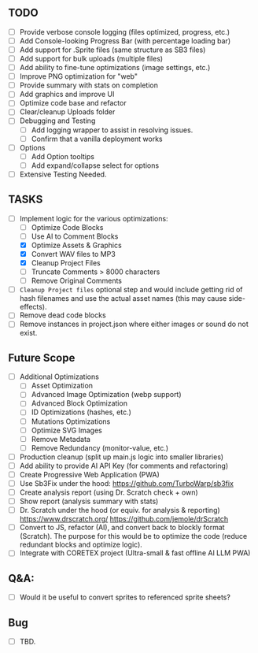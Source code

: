 ## TODO
- [ ] Provide verbose console logging (files optimized, progress, etc.)
- [ ] Add Console-looking Progress Bar (with percentage loading bar)
- [ ] Add support for .Sprite files (same structure as SB3 files)
- [ ] Add support for bulk uploads (multiple files)
- [ ] Add ability to fine-tune optimizations (image settings, etc.)
- [ ] Improve PNG optimization for "web"
- [ ] Provide summary with stats on completion
- [ ] Add graphics and improve UI
- [ ] Optimize code base and refactor
- [ ] Clear/cleanup Uploads folder
- [ ] Debugging and Testing
  - [ ] Add logging wrapper to assist in resolving issues.
  - [ ] Confirm that a vanilla deployment works
- [ ] Options
  - [ ] Add Option tooltips
  - [ ] Add expand/collapse select for options
- [ ] Extensive Testing Needed.
  
## TASKS
- [ ] Implement logic for the various optimizations: 
  - [ ] Optimize Code Blocks
  - [ ] Use AI to Comment Blocks
  - [x] Optimize Assets & Graphics
  - [x] Convert WAV files to MP3
  - [x] Cleanup Project Files
  - [ ] Truncate Comments > 8000 characters
  - [ ] Remove Original Comments 
- [ ] `Cleanup Project files` optional step and would include getting rid of hash filenames and 
      use the actual asset names (this may cause side-effects).
- [ ] Remove dead code blocks
- [ ] Remove instances in project.json where either images or sound do not exist.

## Future Scope
- [ ] Additional Optimizations
  - [ ] Asset Optimization
  - [ ] Advanced Image Optimization (webp support)
  - [ ] Advanced Block Optimization
  - [ ] ID Optimizations (hashes, etc.)
  - [ ] Mutations Optimizations
  - [ ] Optimize SVG Images
  - [ ] Remove Metadata
  - [ ] Remove Redundancy (monitor-value, etc.)
- [ ] Production cleanup (split up main.js logic into smaller libraries)
- [ ] Add ability to provide AI API Key (for comments and refactoring)
- [ ] Create Progressive Web Application (PWA)
- [ ] Use Sb3Fix under the hood: https://github.com/TurboWarp/sb3fix
- [ ] Create analysis report (using Dr. Scratch check + own)
- [ ] Show report (analysis summary with stats)
- [ ] Dr. Scratch under the hood (or equiv. for analysis & reporting)
  https://www.drscratch.org/
  https://github.com/jemole/drScratch
- [ ] Convert to JS, refactor (AI), and convert back to blockly format (Scratch).
      The purpose for this would be to optimize the code (reduce redundant blocks and optimize logic).
- [ ] Integrate with CORETEX project (Ultra-small & fast offline AI LLM PWA)

## Q&A:
- [ ] Would it be useful to convert sprites to referenced sprite sheets?

## Bug
- [ ] TBD.